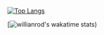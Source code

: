 [![Top Langs](https://github-readme-stats.vercel.app/api/top-langs/?username=MohammedElhadidy&layout=compact)](https://github.com/anuraghazra/github-readme-stats)

[![willianrod's wakatime stats](https://github-readme-stats.vercel.app/api/wakatime?username=MohammedElhadidy&layout=compact))
